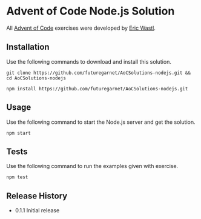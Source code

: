 Advent of Code Node.js Solution
=========

All [Advent of Code](http://adventofcode.com/) exercises were developed by [Eric Wastl](http://was.tl/).

## Installation

  Use the following commands to download and install this solution.

  `git clone https://github.com/futuregarnet/AoCSolutions-nodejs.git && cd AoCSolutions-nodejs`

  `npm install https://github.com/futuregarnet/AoCSolutions-nodejs.git`

## Usage

  Use the following command to start the Node.js server and get the solution.

  `npm start`

## Tests

  Use the following command to run the examples given with exercise.

  `npm test`

## Release History

* 0.1.1 Initial release
